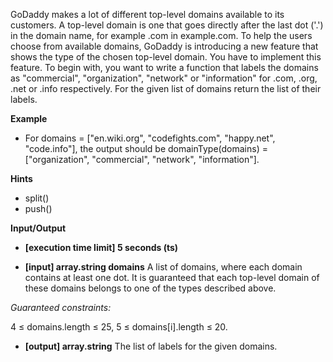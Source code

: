 GoDaddy makes a lot of different top-level domains available to its customers. A top-level domain is one that goes directly after the last dot ('.') in the domain name, for example .com in example.com. To help the users choose from available domains, GoDaddy is introducing a new feature that shows the type of the chosen top-level domain. You have to implement this feature.
To begin with, you want to write a function that labels the domains as "commercial", "organization", "network" or "information" for .com, .org, .net or .info respectively.
For the given list of domains return the list of their labels.

**Example**

- For domains = ["en.wiki.org", "codefights.com", "happy.net", "code.info"], the output should be
domainType(domains) = ["organization", "commercial", "network", "information"].

**Hints**
-   split()
-   push()

**Input/Output**

- **[execution time limit] 5 seconds (ts)**

- **[input] array.string domains**
    A list of domains, where each domain contains at least one dot. It is guaranteed that each top-level domain of these domains belongs to one of the types described above.

*Guaranteed constraints:*

4 ≤ domains.length ≤ 25,
5 ≤ domains[i].length ≤ 20.

- **[output] array.string**
    The list of labels for the given domains.